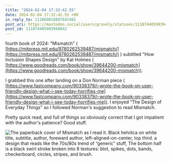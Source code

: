 ```yaml
---
title: "2024-02-04 17:32:42.55"
date: 2024-02-04 17:32:42.55 +00
in_reply_to: 111860018807041981
post_uri: https://mastodon.social/users/gravely/statuses/111874405993940842
post_id: 111874405993940842
---
```

fourth book of 2024: "Mismatch" ( [https://mitpress.mit.edu/9780262539487/mismatch/](https://mitpress.mit.edu/9780262539487/mismatch/) ) subtitled "How Inclusion Shapes Design" by Kat Holmes ( [https://www.goodreads.com/book/show/39644200-mismatch](https://www.goodreads.com/book/show/39644200-mismatch)).

I grabbed this one after landing on a Don Norman piece ( [https://www.fastcompany.com/90338379/i-wrote-the-book-on-user-friendly-design-what-i-see-today-horrifies-me](https://www.fastcompany.com/90338379/i-wrote-the-book-on-user-friendly-design-what-i-see-today-horrifies-me)). I enjoyed “The Design of Everyday Things" so I followed Norman's suggestion to read Mismatch.

Pretty quick read, and full of things so obviously correct that I got impatient with the author's patience? Good stuff.


![The paperback cover of Mismatch as I read it. Black helvitca on white title, subtitle, author, foreward author, left-aligned-on-center, top third. a design that reads like the 70s/80s trend of “generic” stuff, The bottom half is a black swirl stroke broken into 8 textures: blot, spikes, dots, bands, checkerboard, circles, stripes, and brush.](/images/111874405744317165.jpeg)

